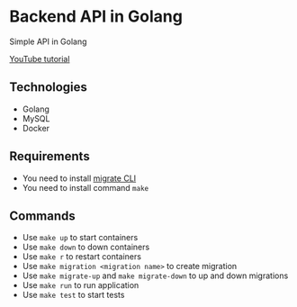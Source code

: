 # Backend API in Golang

Simple API in Golang

[YouTube tutorial](https://youtu.be/7VLmLOiQ3ck?si=N9xf8H_wSCO3kz2W)

## Technologies

- Golang
- MySQL
- Docker

## Requirements

- You need to install [migrate CLI](https://github.com/golang-migrate/migrate/tree/master/cmd/migrate)
- You need to install command `make`

## Commands

- Use `make up` to start containers
- Use `make down` to down containers
- Use `make r` to restart containers
- Use `make migration <migration name>` to create migration
- Use `make migrate-up` and `make migrate-down` to up and down migrations
- Use `make run` to run application
- Use `make test` to start tests